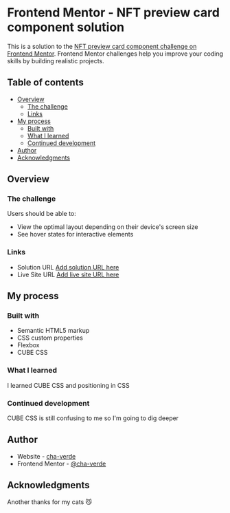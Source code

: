 # Frontend Mentor - NFT preview card component solution

This is a solution to the [NFT preview card component challenge on Frontend Mentor](https://www.frontendmentor.io/challenges/nft-preview-card-component-SbdUL_w0U). Frontend Mentor challenges help you improve your coding skills by building realistic projects. 

## Table of contents

- [Overview](#overview)
  - [The challenge](#the-challenge)
  - [Links](#links)
- [My process](#my-process)
  - [Built with](#built-with)
  - [What I learned](#what-i-learned)
  - [Continued development](#continued-development)
- [Author](#author)
- [Acknowledgments](#acknowledgments)

## Overview

### The challenge

Users should be able to:

- View the optimal layout depending on their device's screen size
- See hover states for interactive elements

### Links

- Solution URL [Add solution URL here](https://github.com/cha-verde/nft-preview-card/)
- Live Site URL [Add live site URL here](https://cha-verde.github.io/nft-preview-card/)

## My process

### Built with

- Semantic HTML5 markup
- CSS custom properties
- Flexbox
- CUBE CSS

### What I learned

I learned CUBE CSS and positioning in CSS

### Continued development

CUBE CSS is still confusing to me so I'm going to dig deeper

## Author


- Website - [cha-verde](https://github.com/cha-verde/)
- Frontend Mentor - [@cha-verde](https://www.frontendmentor.io/profile/cha-verde)

## Acknowledgments

Another thanks for my cats 😼